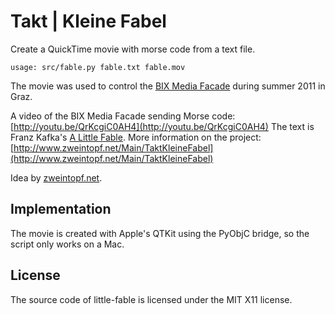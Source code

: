 Takt | Kleine Fabel
===================

Create a QuickTime movie with morse code from a text file.

	usage: src/fable.py fable.txt fable.mov

The movie was used to control the
[BIX Media Facade](http://www.museum-joanneum.at/en/kunsthaus/bix-media-facade/projects/taktkleine-fabel) during summer 2011 in Graz.

A video of the BIX Media Facade sending Morse code: [http://youtu.be/QrKcgiC0AH4](http://youtu.be/QrKcgiC0AH4)
The text is Franz Kafka's [A Little Fable](http://de.wikipedia.org/wiki/Kleine_Fabel).
More information on the project: [http://www.zweintopf.net/Main/TaktKleineFabel](http://www.zweintopf.net/Main/TaktKleineFabel)

Idea by [zweintopf.net](http://www.zweintopf.net/).


Implementation
--------------

The movie is created with Apple's QTKit using the PyObjC bridge, so the script
only works on a Mac.


License
-------

The source code of little-fable is licensed under the MIT X11 license.
